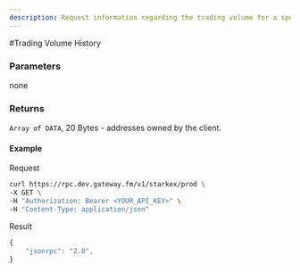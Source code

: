 ```yaml
---
description: Request information regarding the trading volume for a specific date. The request returns the overall trading volume details for all tokens in USD as well as the trading volume per token.
---
```


#Trading Volume History

### **Parameters**

none

### **Returns**

`Array of DATA`, 20 Bytes - addresses owned by the client.

#### **Example**

Request

```bash
curl https://rpc.dev.gateway.fm/v1/starkex/prod \
-X GET \
-H "Authorization: Bearer <YOUR_API_KEY>" \
-H "Content-Type: application/json" 
```


Result

```javascript
{
    "jsonrpc": "2.0",
}
```